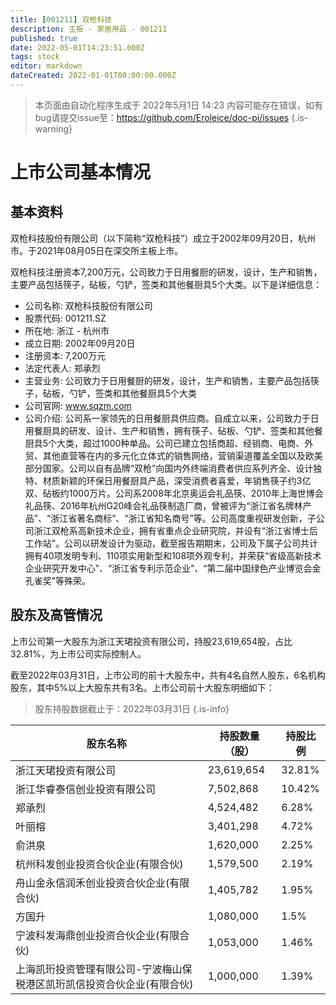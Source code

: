 ```yaml
---
title: [001211] 双枪科技
description: 主板 - 家居用品 - 001211
published: true
date: 2022-05-01T14:23:51.000Z
tags: stock
editor: markdown
dateCreated: 2022-01-01T00:00:00.000Z
---
```


> 本页面由自动化程序生成于 2022年5月1日 14:23
> 内容可能存在错误，如有bug请提交issue至：https://github.com/Eroleice/doc-pi/issues
{.is-warning}

# 上市公司基本情况

## 基本资料

双枪科技股份有限公司（以下简称“双枪科技”）成立于2002年09月20日，杭州市。于2021年08月05日在深交所主板上市。

双枪科技注册资本7,200万元，公司致力于日用餐厨的研发，设计，生产和销售，主要产品包括筷子，砧板，勺铲，签类和其他餐厨具5个大类。以下是详细信息：

- 公司名称: 双枪科技股份有限公司
- 股票代码: 001211.SZ
- 所在地: 浙江 - 杭州市
- 成立日期: 2002年09月20日
- 注册资本: 7,200万元
- 法定代表人: 郑承烈
- 主营业务: 公司致力于日用餐厨的研发，设计，生产和销售，主要产品包括筷子，砧板，勺铲，签类和其他餐厨具5个大类
- 公司官网: www.sqzm.com
- 公司介绍: 公司系一家领先的日用餐厨具供应商。自成立以来，公司致力于日用餐厨具的研发、设计、生产和销售，拥有筷子、砧板、勺铲、签类和其他餐厨具5个大类，超过1000种单品。公司已建立包括商超、经销商、电商、外贸、其他直营等在内的多元化立体式的销售网络，营销渠道覆盖全国以及欧美部分国家。公司以自有品牌“双枪”向国内外终端消费者供应系列齐全、设计独特、材质新颖的环保日用餐厨具产品，深受消费者喜爱，年销售筷子约3亿双、砧板约1000万片。公司系2008年北京奥运会礼品筷、2010年上海世博会礼品筷、2016年杭州G20峰会礼品筷制造厂商，曾被评为“浙江省名牌林产品”、“浙江省著名商标”、“浙江省知名商号”等。公司高度重视研发创新，子公司浙江双枪系高新技术企业，拥有省重点企业研究院，并设有“浙江省博士后工作站”。公司以研发设计为驱动，截至报告期期末，公司及下属子公司共计拥有40项发明专利、110项实用新型和108项外观专利，并荣获“省级高新技术企业研究开发中心”、“浙江省专利示范企业”、“第二届中国绿色产业博览会金孔雀奖”等殊荣。


## 股东及高管情况

上市公司第一大股东为浙江天珺投资有限公司，持股23,619,654股，占比32.81%，为上市公司实际控制人。

截至2022年03月31日，上市公司的前十大股东中，共有4名自然人股东，6名机构股东，其中5%以上大股东共有3名。上市公司前十大股东明细如下：

> 股东持股数据截止于：2022年03月31日
{.is-info}

| 股东名称 | 持股数量（股） | 持股比例 |
| --- | --- | --- |
| 浙江天珺投资有限公司 | 23,619,654 | 32.81% |
| 浙江华睿泰信创业投资有限公司 | 7,502,868 | 10.42% |
| 郑承烈 | 4,524,482 | 6.28% |
| 叶丽榕 | 3,401,298 | 4.72% |
| 俞洪泉 | 1,620,000 | 2.25% |
| 杭州科发创业投资合伙企业(有限合伙) | 1,579,500 | 2.19% |
| 舟山金永信润禾创业投资合伙企业(有限合伙) | 1,405,782 | 1.95% |
| 方国升 | 1,080,000 | 1.5% |
| 宁波科发海鼎创业投资合伙企业(有限合伙) | 1,053,000 | 1.46% |
| 上海凯珩投资管理有限公司-宁波梅山保税港区凯珩凯信投资合伙企业(有限合伙) | 1,000,000 | 1.39% |




